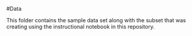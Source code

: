 #Data

This folder contains the sample data set along with the subset that was creating using the instructional notebook in this repository.
